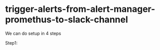 # trigger-alerts-from-alert-manager-promethus-to-slack-channel

We can do setup in 4 steps 

Step1: 
